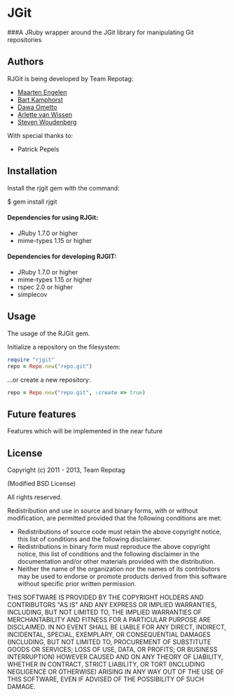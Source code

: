JGit
=====

###A JRuby wrapper around the JGit library for manipulating Git repositories


Authors
-------

RJGit is being developed by Team Repotag:

- [Maarten Engelen](https://github.com/maarten)
- [Bart Kamphorst](https://github.com/bartkamphorst)
- [Dawa Ometto](https://github.com/dometto)
- [Arlette van Wissen](https://github.com/arlettevanwissen)
- [Steven Woudenberg](https://github.com/stevenwoudenberg)

With special thanks to:
- Patrick Pepels

Installation
------------
Install the rjgit gem with the command:

$ gem install rjgit

#### Dependencies for using RJGit:
- JRuby 1.7.0 or higher
- mime-types 1.15 or higher

#### Dependencies for developing RJGIT:
- JRuby 1.7.0 or higher
- mime-types 1.15 or higher
- rspec 2.0 or higher
- simplecov

Usage
-----
The usage of the RJGit gem.

Initialize a repository on the filesystem:

```ruby
require "rjgit"
repo = Repo.new("repo.git")
```

...or create a new repository:

```ruby
repo = Repo.new("repo.git", :create => true)
```

Future features
---------------
Features which will be implemented in the near future

License
-------
Copyright (c) 2011 - 2013, Team Repotag

(Modified BSD License)

All rights reserved.

Redistribution and use in source and binary forms, with or without
modification, are permitted provided that the following conditions are met:

* Redistributions of source code must retain the above copyright
  notice, this list of conditions and the following disclaimer.
* Redistributions in binary form must reproduce the above copyright
  notice, this list of conditions and the following disclaimer in the
  documentation and/or other materials provided with the distribution.
* Neither the name of the organization nor the
  names of its contributors may be used to endorse or promote products
  derived from this software without specific prior written permission.

THIS SOFTWARE IS PROVIDED BY THE COPYRIGHT HOLDERS AND CONTRIBUTORS "AS IS" AND
ANY EXPRESS OR IMPLIED WARRANTIES, INCLUDING, BUT NOT LIMITED TO, THE IMPLIED
WARRANTIES OF MERCHANTABILITY AND FITNESS FOR A PARTICULAR PURPOSE ARE
DISCLAIMED. IN NO EVENT SHALL <COPYRIGHT HOLDER> BE LIABLE FOR ANY
DIRECT, INDIRECT, INCIDENTAL, SPECIAL, EXEMPLARY, OR CONSEQUENTIAL DAMAGES
(INCLUDING, BUT NOT LIMITED TO, PROCUREMENT OF SUBSTITUTE GOODS OR SERVICES;
LOSS OF USE, DATA, OR PROFITS; OR BUSINESS INTERRUPTION) HOWEVER CAUSED AND
ON ANY THEORY OF LIABILITY, WHETHER IN CONTRACT, STRICT LIABILITY, OR TORT
(INCLUDING NEGLIGENCE OR OTHERWISE) ARISING IN ANY WAY OUT OF THE USE OF THIS
SOFTWARE, EVEN IF ADVISED OF THE POSSIBILITY OF SUCH DAMAGE.
